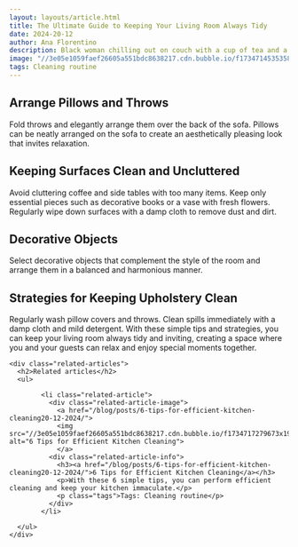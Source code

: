 ```yaml
---
layout: layouts/article.html
title: The Ultimate Guide to Keeping Your Living Room Always Tidy
date: 2024-20-12
author: Ana Florentino
description: Black woman chilling out on couch with a cup of tea and a remote control.
image: "//3e05e1059faef26605a551bdc8638217.cdn.bubble.io/f1734714535358x823323796801388300/tidy.png"
tags: Cleaning routine
---
```


## Arrange Pillows and Throws

Fold throws and elegantly arrange them over the back of the sofa. Pillows can be neatly arranged on the sofa to create an aesthetically pleasing look that invites relaxation.

## Keeping Surfaces Clean and Uncluttered

Avoid cluttering coffee and side tables with too many items. Keep only essential pieces such as decorative books or a vase with fresh flowers. Regularly wipe down surfaces with a damp cloth to remove dust and dirt.

## Decorative Objects

Select decorative objects that complement the style of the room and arrange them in a balanced and harmonious manner.

## Strategies for Keeping Upholstery Clean
Regularly wash pillow covers and throws. Clean spills immediately with a damp cloth and mild detergent.
With these simple tips and strategies, you can keep your living room always tidy and inviting, creating a space where you and your guests can relax and enjoy special moments together.


    <div class="related-articles">
      <h2>Related articles</h2>
      <ul>
        
            <li class="related-article">
              <div class="related-article-image">
                <a href="/blog/posts/6-tips-for-efficient-kitchen-cleaning20-12-2024/">
                <img src="//3e05e1059faef26605a551bdc8638217.cdn.bubble.io/f1734717279673x194183628966472000/kitchen.png" alt="6 Tips for Efficient Kitchen Cleaning">
                </a>
              <div class="related-article-info">
                <h3><a href="/blog/posts/6-tips-for-efficient-kitchen-cleaning20-12-2024/">6 Tips for Efficient Kitchen Cleaning</a></h3>
                <p>With these 6 simple tips, you can perform efficient cleaning and keep your kitchen immaculate.</p>
                <p class="tags">Tags: Cleaning routine</p>
              </div>
            </li>
          
      </ul>
    </div>
    